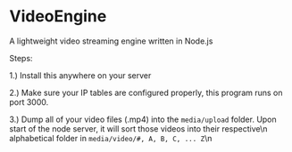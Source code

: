 # VideoEngine
A lightweight video streaming engine written in Node.js

Steps:

1.) Install this anywhere on your server

2.) Make sure your IP tables are configured properly, this program runs on
    port 3000.
    
3.) Dump all of your video files (.mp4) into the `media/upload` folder. Upon
    start of the node server, it will sort those videos into their respective\n
    alphabetical folder in `media/video/#, A, B, C, ... Z`\n
